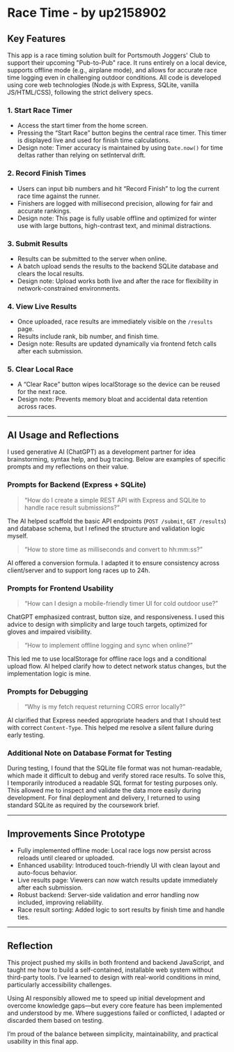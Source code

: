 # Race Time - by up2158902

## Key Features

This app is a race timing solution built for Portsmouth Joggers' Club to support their upcoming "Pub-to-Pub" race. It runs entirely on a local device, supports offline mode (e.g., airplane mode), and allows for accurate race time logging even in challenging outdoor conditions. All code is developed using core web technologies (Node.js with Express, SQLite, vanilla JS/HTML/CSS), following the strict delivery specs.

### 1. Start Race Timer
- Access the start timer from the home screen.
- Pressing the “Start Race” button begins the central race timer. This timer is displayed live and used for finish time calculations.
- Design note: Timer accuracy is maintained by using `Date.now()` for time deltas rather than relying on setInterval drift.

### 2. Record Finish Times
- Users can input bib numbers and hit “Record Finish” to log the current race time against the runner.
- Finishers are logged with millisecond precision, allowing for fair and accurate rankings.
- Design note: This page is fully usable offline and optimized for winter use with large buttons, high-contrast text, and minimal distractions.

### 3. Submit Results
- Results can be submitted to the server when online.
- A batch upload sends the results to the backend SQLite database and clears the local results.
- Design note: Upload works both live and after the race for flexibility in network-constrained environments.

### 4. View Live Results
- Once uploaded, race results are immediately visible on the `/results` page.
- Results include rank, bib number, and finish time.
- Design note: Results are updated dynamically via frontend fetch calls after each submission.

### 5. Clear Local Race
- A “Clear Race” button wipes localStorage so the device can be reused for the next race.
- Design note: Prevents memory bloat and accidental data retention across races.

---

## AI Usage and Reflections

I used generative AI (ChatGPT) as a development partner for idea brainstorming, syntax help, and bug tracing. Below are examples of specific prompts and my reflections on their value.

### Prompts for Backend (Express + SQLite)
> “How do I create a simple REST API with Express and SQLite to handle race result submissions?”

The AI helped scaffold the basic API endpoints (`POST /submit`, `GET /results`) and database schema, but I refined the structure and validation logic myself.

> “How to store time as milliseconds and convert to hh:mm:ss?”

AI offered a conversion formula. I adapted it to ensure consistency across client/server and to support long races up to 24h.

### Prompts for Frontend Usability
> “How can I design a mobile-friendly timer UI for cold outdoor use?”

ChatGPT emphasized contrast, button size, and responsiveness. I used this advice to design with simplicity and large touch targets, optimized for gloves and impaired visibility.

> “How to implement offline logging and sync when online?”

This led me to use localStorage for offline race logs and a conditional upload flow. AI helped clarify how to detect network status changes, but the implementation logic is mine.

### Prompts for Debugging
> “Why is my fetch request returning CORS error locally?”

AI clarified that Express needed appropriate headers and that I should test with correct `Content-Type`. This helped me resolve a silent failure during early testing.

### Additional Note on Database Format for Testing

During testing, I found that the SQLite file format was not human-readable, which made it difficult to debug and verify stored race results. To solve this, I temporarily introduced a readable SQL format for testing purposes only. This allowed me to inspect and validate the data more easily during development. For final deployment and delivery, I returned to using standard SQLite as required by the coursework brief.

---

## Improvements Since Prototype

- Fully implemented offline mode: Local race logs now persist across reloads until cleared or uploaded.
- Enhanced usability: Introduced touch-friendly UI with clean layout and auto-focus behavior.
- Live results page: Viewers can now watch results update immediately after each submission.
- Robust backend: Server-side validation and error handling now included, improving reliability.
- Race result sorting: Added logic to sort results by finish time and handle ties.

---

## Reflection

This project pushed my skills in both frontend and backend JavaScript, and taught me how to build a self-contained, installable web system without third-party tools. I’ve learned to design with real-world conditions in mind, particularly accessibility challenges.

Using AI responsibly allowed me to speed up initial development and overcome knowledge gaps—but every core feature has been implemented and understood by me. Where suggestions failed or conflicted, I adapted or discarded them based on testing.

I’m proud of the balance between simplicity, maintainability, and practical usability in this final app.
